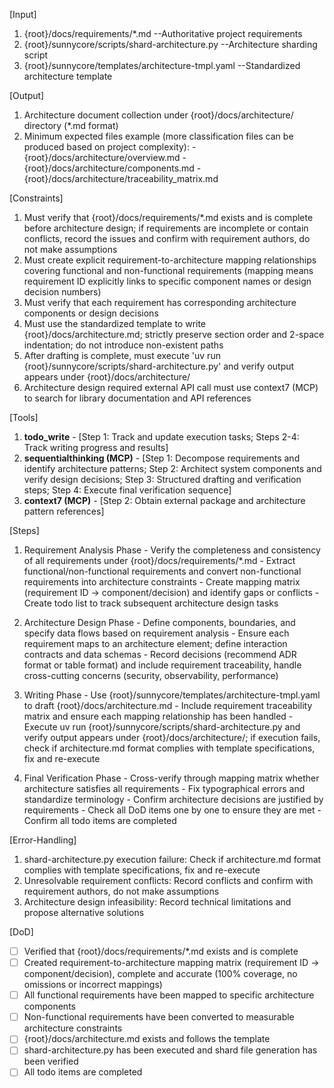 [Input]
  1. {root}/docs/requirements/*.md --Authoritative project requirements
  2. {root}/sunnycore/scripts/shard-architecture.py --Architecture sharding script
  3. {root}/sunnycore/templates/architecture-tmpl.yaml --Standardized architecture template

[Output]
  1. Architecture document collection under {root}/docs/architecture/ directory (*.md format)
  2. Minimum expected files example (more classification files can be produced based on project complexity):
    - {root}/docs/architecture/overview.md
    - {root}/docs/architecture/components.md
    - {root}/docs/architecture/traceability_matrix.md

[Constraints]
  1. Must verify that {root}/docs/requirements/*.md exists and is complete before architecture design; if requirements are incomplete or contain conflicts, record the issues and confirm with requirement authors, do not make assumptions
  2. Must create explicit requirement-to-architecture mapping relationships covering functional and non-functional requirements (mapping means requirement ID explicitly links to specific component names or design decision numbers)
  3. Must verify that each requirement has corresponding architecture components or design decisions
  4. Must use the standardized template to write {root}/docs/architecture.md; strictly preserve section order and 2-space indentation; do not introduce non-existent paths
  5. After drafting is complete, must execute 'uv run {root}/sunnycore/scripts/shard-architecture.py' and verify output appears under {root}/docs/architecture/
  6. Architecture design required external API call must use context7 (MCP) to search for library documentation and API references

[Tools]
  1. **todo_write**
    - [Step 1: Track and update execution tasks; Steps 2-4: Track writing progress and results]
  2. **sequentialthinking (MCP)**
    - [Step 1: Decompose requirements and identify architecture patterns; Step 2: Architect system components and verify design decisions; Step 3: Structured drafting and verification steps; Step 4: Execute final verification sequence]
  3. **context7 (MCP)**
    - [Step 2: Obtain external package and architecture pattern references]

[Steps]
  1. Requirement Analysis Phase
    - Verify the completeness and consistency of all requirements under {root}/docs/requirements/*.md
    - Extract functional/non-functional requirements and convert non-functional requirements into architecture constraints
    - Create mapping matrix (requirement ID → component/decision) and identify gaps or conflicts
    - Create todo list to track subsequent architecture design tasks

  2. Architecture Design Phase
    - Define components, boundaries, and specify data flows based on requirement analysis
    - Ensure each requirement maps to an architecture element; define interaction contracts and data schemas
    - Record decisions (recommend ADR format or table format) and include requirement traceability, handle cross-cutting concerns (security, observability, performance)

  3. Writing Phase
    - Use {root}/sunnycore/templates/architecture-tmpl.yaml to draft {root}/docs/architecture.md
    - Include requirement traceability matrix and ensure each mapping relationship has been handled
    - Execute uv run {root}/sunnycore/scripts/shard-architecture.py and verify output appears under {root}/docs/architecture/; if execution fails, check if architecture.md format complies with template specifications, fix and re-execute

  4. Final Verification Phase
    - Cross-verify through mapping matrix whether architecture satisfies all requirements
    - Fix typographical errors and standardize terminology
    - Confirm architecture decisions are justified by requirements
    - Check all DoD items one by one to ensure they are met
    - Confirm all todo items are completed

[Error-Handling]
  1. shard-architecture.py execution failure: Check if architecture.md format complies with template specifications, fix and re-execute
  2. Unresolvable requirement conflicts: Record conflicts and confirm with requirement authors, do not make assumptions
  3. Architecture design infeasibility: Record technical limitations and propose alternative solutions

[DoD]
  - [ ] Verified that {root}/docs/requirements/*.md exists and is complete
  - [ ] Created requirement-to-architecture mapping matrix (requirement ID → component/decision), complete and accurate (100% coverage, no omissions or incorrect mappings)
  - [ ] All functional requirements have been mapped to specific architecture components
  - [ ] Non-functional requirements have been converted to measurable architecture constraints
  - [ ] {root}/docs/architecture.md exists and follows the template
  - [ ] shard-architecture.py has been executed and shard file generation has been verified
  - [ ] All todo items are completed
